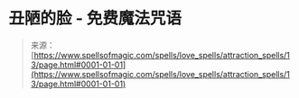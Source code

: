 <!--yml

category: 未分类

date: 2024-06-12 18:32:43

-->

# 丑陋的脸 - 免费魔法咒语

> 来源：[https://www.spellsofmagic.com/spells/love_spells/attraction_spells/13/page.html#0001-01-01](https://www.spellsofmagic.com/spells/love_spells/attraction_spells/13/page.html#0001-01-01)
